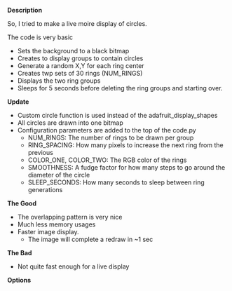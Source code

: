 **Description**

So, I tried to make a live moire display of circles.

The code is very basic

- Sets the background to a black bitmap
- Creates to display groups to contain circles
- Generate a random X,Y for each ring center
- Creates twp sets of 30 rings (NUM_RINGS)
- Displays the two ring groups
- Sleeps for 5 seconds before deleting the ring groups and starting over.

**Update**
- Custom circle function is used instead of the adafruit_display_shapes
- All circles are drawn into one bitmap
- Configuration parameters are added to the top of the code.py
  - NUM_RINGS: The number of rings to be drawn per group
  - RING_SPACING: How many pixels to increase the next ring from the previous
  - COLOR_ONE, COLOR_TWO: The RGB color of the rings
  - SMOOTHNESS: A fudge factor for how many steps to go around the diameter of the circle
  - SLEEP_SECONDS: How many seconds to sleep between ring generations

**The Good**

- The overlapping pattern is very nice
- Much less memory usages
- Faster image display.
  - The image will complete a redraw in ~1 sec

**The Bad**
- Not quite fast enough for a live display

**Options**

